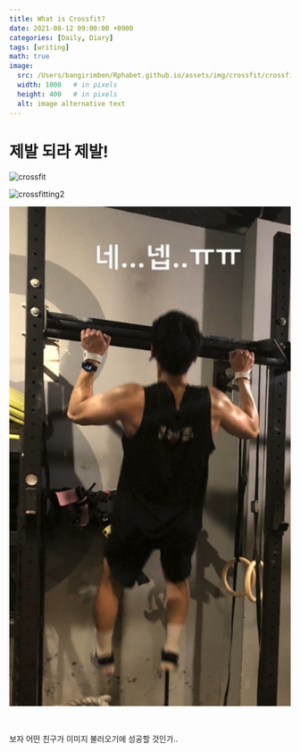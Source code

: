 ```yaml
---
title: What is Crossfit?
date: 2021-08-12 09:00:00 +0900
categories: [Daily, Diary]
tags: [writing] 
math: true
image:
  src: /Users/bangirimben/Rphabet.github.io/assets/img/crossfit/crossfitting.png
  width: 1000   # in pixels
  height: 400   # in pixels
  alt: image alternative text
---
```


# 제발 되라 제발!



![crossfit](/Users/bangirimben/Rphabet.github.io/assets/img/crossfit/crossfitting.png)





![crossfitting2](/Users/bangirimben/Rphabet.github.io/assets/images/crossfitting2.png)

![crossfitting2](/assets/images/crossfitting2.png)



<img src="/Users/bangirimben/Rphabet.github.io/assets/images/crossfitting2.png" alt="">

보자 어떤 친구가 이미지 불러오기에 성공할 것인가..

